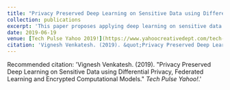 ```yaml
---
title: "Privacy Preserved Deep Learning on Sensitive Data using Differential Privacy, Federated Learning and Encrypted Computational Models"
collection: publications
excerpt: 'This paper proposes applying deep learning on sensitive data by preserving privacy and compuatational models that predict on the encrypted data without the need of trading the actual data.'
date: 2019-06-19
venue: [Tech Pulse Yahoo 2019!](https://www.yahoocreativedept.com/tech-pulse)
citation: 'Vignesh Venkatesh. (2019). &quot;Privacy Preserved Deep Learning on Sensitive Data using Differential Privacy, Federated Learning and Encrypted Computational Models.&quot; <i>Tech Pulse Yahoo!</i>.'
---
```


Recommended citation: 'Vignesh Venkatesh. (2019). &quot;Privacy Preserved Deep Learning on Sensitive Data using Differential Privacy, Federated Learning and Encrypted Computational Models.&quot; <i>Tech Pulse Yahoo!</i>.'
